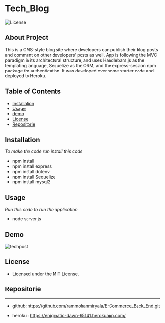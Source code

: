 # Tech_Blog

 ![License](https://img.shields.io/badge/Licence-MIT-red)

  ## About Project

This is a CMS-style blog site  where developers can publish their blog posts and comment on other developers’ posts as well. App is following the MVC paradigm in its architectural structure, and uses Handlebars.js as the templating language, Sequelize as the ORM, and the express-session npm package for authentication. It was developed over some starter code and deployed to Heroku.  
  
## Table of Contents 
- [Installation](#Installation)
- [Usage](#Usage)
- [demo](#demo)
- [License](#License)
- [Repositorie](#Repositorie)
    
## Installation

*To make the code run install this code*

- npm install 
- npm install express
- npm install dotenv
- npm install Sequelize
- npm install mysql2
    
## Usage 
*Run this code to run the application*
- node server.js

## Demo
![techpost](/Tech_Blog\public\assets/img.gif)

## License 

- Licensed under the MIT License. 


## Repositorie 
---
- github: https://github.com/rammohanmiryala/E-Commerce_Back_End.git

- heroku : https://enigmatic-dawn-95141.herokuapp.com/
  
